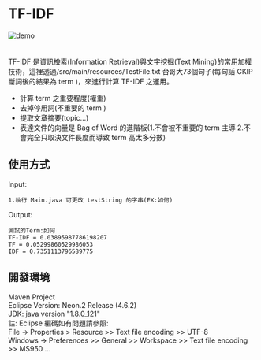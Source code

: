 # TF-IDF
![demo](https://github.com/Alex-CHUN-YU/TFIDF/blob/master/image/demo.png)</br></br></br>
TF-IDF 是資訊檢索(Information Retrieval)與文字挖掘(Text Mining)的常用加權技術，這裡透過/src/main/resources/TestFile.txt 台哥大73個句子(每句話 CKIP 斷詞後的結果為 term )，來進行計算 TF-IDF 之運用。</br>
* 計算 term 之重要程度(權重)
* 去掉停用詞(不重要的 term )
* 提取文章摘要(topic...)
* 表達文件的向量是 Bag of Word 的進階板(1.不會被不重要的 term 主導 2.不會完全只取決文件長度而導致 term 高太多分數)

## 使用方式
Input:</br>
```
1.執行 Main.java 可更改 testString 的字串(EX:如何)
```
Output:</br>
```
測試的Term:如何
TF-IDF = 0.03895987786198207
TF = 0.05299860529986053
IDF = 0.7351113796589775
```

## 開發環境
Maven Project</br>
Eclipse Version: Neon.2 Release (4.6.2)</br>
JDK: java version "1.8.0_121"</br>
註: Eclipse 編碼如有問題請參照:</br>
File -> Properties > Resource >> Text file encoding >> UTF-8</br>
Windows -> Preferences >> General >> Workspace >> Text file encoding >> MS950 ... 
